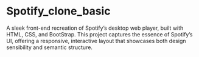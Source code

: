 # Spotify_clone_basic
A sleek front-end recreation of Spotify’s desktop web player, built with HTML, CSS, and BootStrap. This project captures the essence of Spotify’s UI, offering a responsive, interactive layout that showcases both design sensibility and semantic structure.
